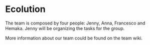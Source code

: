 # Ecolution
The team is composed by four people: Jenny, Anna, Francesco and Hemaka. Jenny will be organizing the tasks for the group.

More information about our team could be found on the team wiki.
